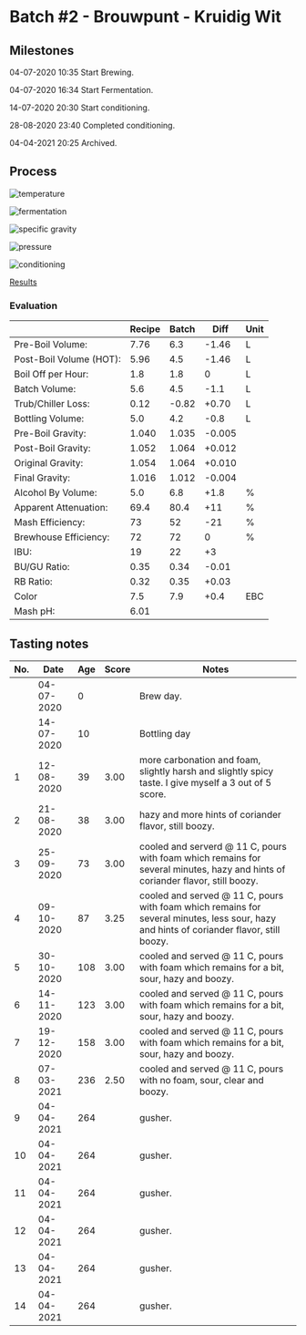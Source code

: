 # Batch #2 - Brouwpunt - Kruidig Wit

## Milestones

04-07-2020 10:35 Start Brewing.

04-07-2020 16:34 Start Fermentation.

14-07-2020 20:30 Start conditioning.

28-08-2020 23:40 Completed conditioning.

04-04-2021 20:25 Archived.

## Process

![temperature](temperature.png)

![fermentation](fermentation.png)

![specific gravity](gravity.png)

![pressure](pressure.png)

![conditioning](conditioning.png)

[Results](./Batch_2_Brouwpunt_Kruidig_Wit_results.pdf)

### Evaluation

|                         | Recipe | Batch | Diff   | Unit |
|-------------------------|--------|-------|--------|------|
| Pre-Boil Volume:        | 7.76   | 6.3   | -1.46  | L    |
| Post-Boil Volume (HOT): | 5.96   | 4.5   | -1.46  | L    |
| Boil Off per Hour:      | 1.8    | 1.8   |  0     | L    |
| Batch Volume:           | 5.6    | 4.5   | -1.1   | L    |
| Trub/Chiller Loss:      | 0.12   | -0.82 | +0.70  | L    |
| Bottling Volume:        | 5.0    | 4.2   | -0.8   | L    |
| Pre-Boil Gravity:       | 1.040  | 1.035 | -0.005 |      |
| Post-Boil Gravity:      | 1.052  | 1.064 | +0.012 |      |
| Original Gravity:       | 1.054  | 1.064 | +0.010 |      |
| Final Gravity:          | 1.016  | 1.012 | -0.004 |      |
| Alcohol By Volume:      | 5.0    | 6.8   | +1.8   | %    |
| Apparent Attenuation:   | 69.4   | 80.4  | +11    | %    |
| Mash Efficiency:        | 73     | 52    | -21    | %    |
| Brewhouse Efficiency:   | 72     | 72    | 0      | %    |
| IBU:                    | 19     | 22    | +3     |      |
| BU/GU Ratio:            | 0.35   | 0.34  | -0.01  |      |
| RB Ratio:               | 0.32   | 0.35  | +0.03  |      |
| Color                   | 7.5    | 7.9   | +0.4   | EBC  |
| Mash pH:                | 6.01   |       |        |      |

## Tasting notes

| No. | Date       | Age | Score | Notes |
|-----|------------|-----|-------|-------|
|     | 04-07-2020 |   0 |       | Brew day. |
|     | 14-07-2020 |  10 |       | Bottling day |
|   1 | 12-08-2020 |  39 |  3.00 | more carbonation and foam, slightly harsh and slightly spicy taste. I give myself a 3 out of 5 score. |
|   2 | 21-08-2020 |  38 |  3.00 | hazy and more hints of coriander flavor, still boozy. |
|   3 | 25-09-2020 |  73 |  3.00 | cooled and serverd @ 11 C, pours with foam which remains for several minutes, hazy and hints of coriander flavor, still boozy. |
|   4 | 09-10-2020 |  87 |  3.25 | cooled and served @ 11 C, pours with foam which remains for several minutes, less sour, hazy and hints of coriander flavor, still boozy. |
|   5 | 30-10-2020 | 108 |  3.00 | cooled and served @ 11 C, pours with foam which remains for a bit, sour, hazy and boozy. |
|   6 | 14-11-2020 | 123 |  3.00 | cooled and served @ 11 C, pours with foam which remains for a bit, sour, hazy and boozy. |
|   7 | 19-12-2020 | 158 |  3.00 | cooled and served @ 11 C, pours with foam which remains for a bit, sour, hazy and boozy. |
|   8 | 07-03-2021 | 236 |  2.50 | cooled and served @ 11 C, pours with no foam, sour, clear and boozy. |
|   9 | 04-04-2021 | 264 |       | gusher. |
|  10 | 04-04-2021 | 264 |       | gusher. |
|  11 | 04-04-2021 | 264 |       | gusher. |
|  12 | 04-04-2021 | 264 |       | gusher. |
|  13 | 04-04-2021 | 264 |       | gusher. |
|  14 | 04-04-2021 | 264 |       | gusher. |
